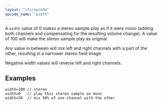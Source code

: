 ```yaml
---
layout: "sfz/opcode"
opcode_name: "width"
---
```

A `width` value of 0 makes a stereo sample play as if it were mono (adding both
channels and compensating for the resulting volume change). A value of 100 will
make the stereo sample play as original.

Any value in between will mix left and right channels with a part of the other,
resulting in a narrower stereo field image.

Negative width values will reverse left and right channels.

## Examples

```
width=100 // stereo
width=0   // play this stereo sample as mono
width=50  // mix 50% of one channel with the other
```
